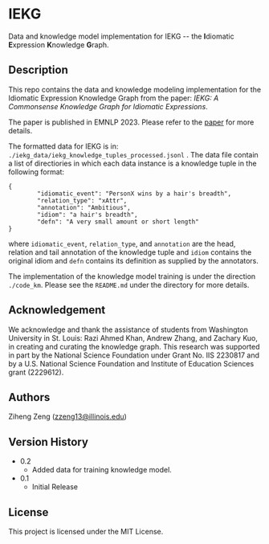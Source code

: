 # IEKG  
  
Data and knowledge model implementation for IEKG -- the **I**diomatic **E**xpression **K**nowledge **G**raph. 
  
  
## Description  
  
This repo contains the data and knowledge modeling implementation for the Idiomatic Expression Knowledge Graph from the paper: *IEKG: A Commonsense Knowledge Graph for Idiomatic Expressions*.  
  
The paper is published in EMNLP 2023. Please refer to the [paper](https://aclanthology.org/2023.emnlp-main.881/) for more details.  
  
The formatted data for IEKG is in: `./iekg_data/iekg_knowledge_tuples_processed.jsonl` . The data file contain a list of directiories in which each data instance is a knowledge tuple in the following format: 
```
{
        "idiomatic_event": "PersonX wins by a hair's breadth",
        "relation_type": "xAttr",
        "annotation": "Ambitious",
        "idiom": "a hair's breadth",
        "defn": "A very small amount or short length"
}
```
where `idiomatic_event`, `relation_type`, and `annotation` are the head, relation and tail annotation of the knowledge tuple and `idiom` contains the original idiom and `defn` contains its definition as supplied by the annotators.

The implementation of the knowledge model training is under the direction `./code_km`. Please see the `README.md` under the directory for more details. 

## Acknowledgement

We acknowledge and thank the assistance of students from Washington University in St. Louis: Razi Ahmed Khan, Andrew Zhang, and Zachary Kuo, in creating and curating the knowledge graph. This research was supported in part by the National Science Foundation under Grant No. IIS 2230817 and by a U.S. National Science Foundation and Institute of Education Sciences grant (2229612). 


## Authors  
   
Ziheng Zeng (zzeng13@illinois.edu)  
  
## Version History  
  
* 0.2  
    * Added data for training knowledge model. 
* 0.1  
  * Initial Release  
  
## License  
  
This project is licensed under the MIT License.
